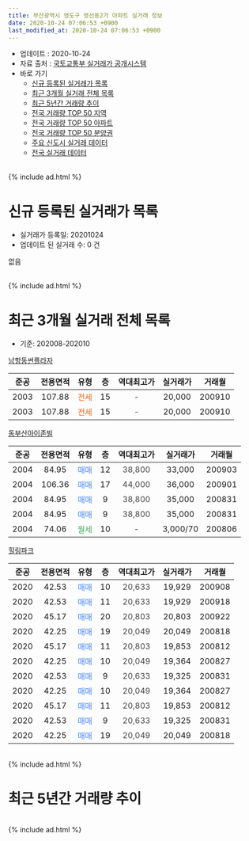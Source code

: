 ```yaml
---
title: 부산광역시 영도구 영선동2가 아파트 실거래 정보
date: 2020-10-24 07:06:53 +0900
last_modified_at: 2020-10-24 07:06:53 +0900
---
```


* 업데이트 : 2020-10-24
* 자료 출처 : [국토교통부 실거래가 공개시스템](http://rt.molit.go.kr)
* 바로 가기
    * [신규 등록된 실거래가 목록](#신규-등록된-실거래가-목록)
    * [최근 3개월 실거래 전체 목록](#최근-3개월-실거래-전체-목록)
    * [최근 5년간 거래량 추이](#최근-5년간-거래량-추이)
    * [전국 거래량 TOP 50 지역](https://inasie.github.io/apt-trade-info/최근-3개월-전국에서-가장-거래가-많이-발생한-지역)
    * [전국 거래량 TOP 50 아파트](https://inasie.github.io/apt-trade-info/최근-3개월-전국에서-가장-거래가-많이-발생한-아파트)
    * [전국 거래량 TOP 50 분양권](https://inasie.github.io/apt-trade-info/최근-3개월-전국에서-가장-거래가-많이-발생한-분양권)
    * [주요 신도시 실거래 데이터](https://inasie.github.io/apt-trade-info/주요-신도시)
    * [전국 실거래 데이터](https://inasie.github.io/apt-trade-info/전국)
<br>
{% include ad.html %}
<br>

# 신규 등록된 실거래가 목록
* 실거래가 등록일: 20201024
* 업데이트 된 실거래 수: 0 건

없음

<br>
{% include ad.html %}
<br>

# 최근 3개월 실거래 전체 목록
* 기준: 202008-202010


[남항동썬플라자](https://search.naver.com/search.naver?query=%EB%B6%80%EC%82%B0%EA%B4%91%EC%97%AD%EC%8B%9C+%EC%98%81%EB%8F%84%EA%B5%AC+%EC%98%81%EC%84%A0%EB%8F%992%EA%B0%80+%EB%82%A8%ED%95%AD%EB%8F%99%EC%8D%AC%ED%94%8C%EB%9D%BC%EC%9E%90)

|준공|전용면적|유형|층|역대최고가|실거래가|거래월|
|:---:|:---:|:---:|:---:|:---:|:---:|:---:|
|2003|107.88|<span style="color:#ff5a00">전세</span>|15|<span style="color:#444444">-</span>|20,000|200910|
|2003|107.88|<span style="color:#ff5a00">전세</span>|15|<span style="color:#444444">-</span>|20,000|200910|

[동부산아이존빌](https://search.naver.com/search.naver?query=%EB%B6%80%EC%82%B0%EA%B4%91%EC%97%AD%EC%8B%9C+%EC%98%81%EB%8F%84%EA%B5%AC+%EC%98%81%EC%84%A0%EB%8F%992%EA%B0%80+%EB%8F%99%EB%B6%80%EC%82%B0%EC%95%84%EC%9D%B4%EC%A1%B4%EB%B9%8C)

|준공|전용면적|유형|층|역대최고가|실거래가|거래월|
|:---:|:---:|:---:|:---:|:---:|:---:|:---:|
|2004|84.95|<span style="color:#4285f3">매매</span>|12|<span style="color:#444444">38,800</span>|33,000|200903|
|2004|106.36|<span style="color:#4285f3">매매</span>|17|<span style="color:#444444">44,000</span>|36,000|200901|
|2004|84.95|<span style="color:#4285f3">매매</span>|9|<span style="color:#444444">38,800</span>|35,000|200831|
|2004|84.95|<span style="color:#4285f3">매매</span>|9|<span style="color:#444444">38,800</span>|35,000|200831|
|2004|74.06|<span style="color:#34a853">월세</span>|10|<span style="color:#444444">-</span>|3,000/70|200806|

[힐링파크](https://search.naver.com/search.naver?query=%EB%B6%80%EC%82%B0%EA%B4%91%EC%97%AD%EC%8B%9C+%EC%98%81%EB%8F%84%EA%B5%AC+%EC%98%81%EC%84%A0%EB%8F%992%EA%B0%80+%ED%9E%90%EB%A7%81%ED%8C%8C%ED%81%AC)

|준공|전용면적|유형|층|역대최고가|실거래가|거래월|
|:---:|:---:|:---:|:---:|:---:|:---:|:---:|
|2020|42.53|<span style="color:#4285f3">매매</span>|10|<span style="color:#444444">20,633</span>|19,929|200908|
|2020|42.53|<span style="color:#4285f3">매매</span>|11|<span style="color:#444444">20,633</span>|19,929|200918|
|2020|45.17|<span style="color:#4285f3">매매</span>|20|<span style="color:#444444">20,803</span>|20,803|200922|
|2020|42.25|<span style="color:#4285f3">매매</span>|19|<span style="color:#444444">20,049</span>|20,049|200818|
|2020|45.17|<span style="color:#4285f3">매매</span>|11|<span style="color:#444444">20,803</span>|19,853|200812|
|2020|42.25|<span style="color:#4285f3">매매</span>|10|<span style="color:#444444">20,049</span>|19,364|200827|
|2020|42.53|<span style="color:#4285f3">매매</span>|9|<span style="color:#444444">20,633</span>|19,325|200831|
|2020|42.25|<span style="color:#4285f3">매매</span>|10|<span style="color:#444444">20,049</span>|19,364|200827|
|2020|45.17|<span style="color:#4285f3">매매</span>|11|<span style="color:#444444">20,803</span>|19,853|200812|
|2020|42.53|<span style="color:#4285f3">매매</span>|9|<span style="color:#444444">20,633</span>|19,325|200831|
|2020|42.25|<span style="color:#4285f3">매매</span>|19|<span style="color:#444444">20,049</span>|20,049|200818|


<br>
{% include ad.html %}
<br>

# 최근 5년간 거래량 추이


<div style="width:100%;">
    <canvas id="deal_progress" height="200"></canvas>
</div>

<script>
new Chart(document.getElementById("deal_progress"), {
    type: 'line',
    data: {
        labels: ['201510','201511','201512','201601','201602','201603','201604','201605','201606','201607','201608','201609','201610','201611','201612','201701','201702','201703','201704','201705','201706','201707','201708','201709','201710','201711','201712','201801','201802','201803','201804','201805','201806','201807','201808','201809','201810','201811','201812','201901','201902','201903','201904','201905','201906','201907','201908','201909','201910','201911','201912','202001','202002','202003','202004','202005','202006','202007','202008','202009','202010'],
        datasets: [{
            label: '매매',
            pointRadius: 1,
            data: [3, 3, 2, 0, 2, 0, 1, 4, 4, 3, 2, 1, 6, 0, 0, 2, 2, 2, 1, 1, 3, 4, 0, 0, 3, 3, 0, 2, 2, 2, 1, 4, 2, 0, 2, 2, 0, 2, 1, 0, 3, 1, 0, 1, 3, 3, 0, 3, 1, 1, 2, 5, 5, 4, 3, 1, 2, 6, 10, 5, 0],
            borderColor: "rgba(255, 201, 14, 1)",
            backgroundColor: "rgba(255, 201, 14, 0.5)",
            fill: false,
            lineTension: 0
        },{
            label: '전월세',
            pointRadius: 1,
            data: [1, 1, 0, 0, 1, 0, 0, 1, 1, 2, 0, 0, 1, 0, 1, 0, 0, 0, 1, 0, 0, 0, 1, 0, 1, 0, 1, 0, 1, 0, 3, 2, 0, 1, 0, 0, 0, 0, 0, 3, 0, 1, 0, 1, 0, 0, 0, 1, 0, 0, 0, 0, 2, 2, 6, 1, 1, 0, 1, 2, 0],
            borderColor: "rgba(0, 141, 185, 1)",
            backgroundColor: "rgba(0, 141, 185, 0.5)",
            fill: false,
            lineTension: 0
        }
        ]
    },
    options: {
        responsive: true,
        title: {
            display: false
        },
        tooltips: {
            mode: 'index',
            intersect: false
        },
        hover: {
            mode: 'nearest',
            intersect: true
        },
        scales: {
            xAxes: [{
                display: true,
                scaleLabel: {
                    display: true,
                    labelString: '년/월'
                }
            }],
            yAxes: [{
                display: true,
                ticks: {
                    suggestedMin: 0,
                },
                scaleLabel: {
                    display: true,
                    labelString: '실거래 수'
                }
            }]
        }
    }
});

</script>


<br>
{% include ad.html %}
<br>


